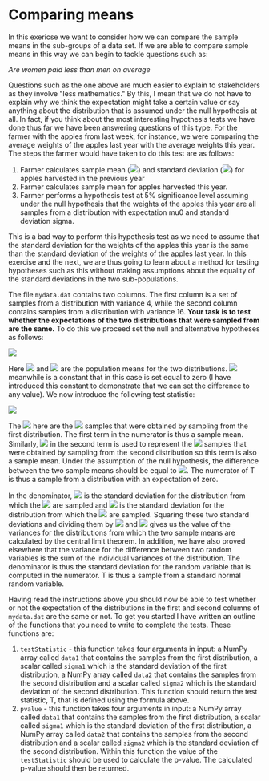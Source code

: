 # Comparing means

In this exericse we want to consider how we can compare the sample means in the sub-groups of a data set.   If we are able to compare sample  means in this way we can begin to tackle questions such as:

_Are women paid less than men on average_

Questions such as the one above are much easier to explain to stakeholders as they involve "less mathematics."  By this, I mean that we do not have to explain why we think the expectation might take a certain value or say anything about the distribution that is assumed under the null hypothesis at all.  In fact, if you think about the most interesting hypothesis tests we have done thus far we have been answering questions of this type.  For the farmer with the apples from last week,  for instance, we were comparing the average weights of the apples last year with the average weights this year.  The steps the farmer would have taken to  do this test are as follows:

1. Farmer calculates sample mean (![](https://render.githubusercontent.com/render/math?math=\mu_0)) and standard deviation (![](https://render.githubusercontent.com/render/math?math=\sigma)) for apples harvested in the previous year
2. Farmer calculates sample mean for apples harvested this year.
3. Farmer performs a hypothesis test at 5% significance level assuming under the null hypothesis that the weights of the apples this year are all samples from a distribution with expectation mu0 and standard deviation sigma.

This is a bad way to perform this hypothesis test as we need to assume that the standard deviation for the weights of the apples this year is the same than the standard deviation of the weights of the apples last year.  In this exercise and the next, we are thus going to learn about a method for testing hypotheses such as this without making assumptions about the equality of the standard deviations in the two sub-populations.

The file `mydata.dat` contains two columns.  The first column is a set of samples from a distribution with variance 4, while the second column contains samples from a distribution with variance 16.  __Your task is to test whether the expectations of the two distributions that were sampled from are the same.__  To do this we proceed set the null and alternative hypotheses as follows:

![](https://render.githubusercontent.com/render/math?math=H_0:\mu_1-\mu_2=\theta_0\qquad\H_1:\mu_1-\mu_2\ne\theta_0)

Here ![](https://render.githubusercontent.com/render/math?math=\mu_1) and ![](https://render.githubusercontent.com/render/math?math=\mu_2) are the population means for the two distributions.  ![](https://render.githubusercontent.com/render/math?math=\theta_0) meanwhile is a constant that in this case is set equal to zero (I have introduced this constant to demonstrate that we can set the difference to any value).  We now introduce the following test statistic:

![](https://render.githubusercontent.com/render/math?math=T=\frac{\frac{1}{n_1}\sum_{i=1}^{n_1}X_i-\frac{1}{n_2}\sum_{j=1}^{n_2}Y_j-\theta_0}{\sqrt{\frac{\sigma_1^2}{n_1}%2B\frac{\sigma_2}{n_2}}})

The ![](https://render.githubusercontent.com/render/math?math=X_i) here are the ![](https://render.githubusercontent.com/render/math?math=n_1) samples that were obtained by sampling from the first distribution.  The first term in the numerator is thus a sample mean.  Similarly,  ![](https://render.githubusercontent.com/render/math?math=Y_j) in the second term is used to represent the ![](https://render.githubusercontent.com/render/math?math=n_2) samples that were obtained by sampling from the second distribution so this term is also a sample mean.  Under the assumption of the null hypothesis, the difference between the two sample means should be equal to ![](https://render.githubusercontent.com/render/math?math=theta_0).  The numerator of T is thus a sample from a distribution with an expectation of zero.

In the denominator, ![](https://render.githubusercontent.com/render/math?math=\sigma_1) is the standard deviation for the distribution from which the ![](https://render.githubusercontent.com/render/math?math=X_i) are sampled and ![](https://render.githubusercontent.com/render/math?math=\sigma_2) is the standard deviation for the distribution from which the ![](https://render.githubusercontent.com/render/math?math=Y_j) are sampled.  Squaring these two standard deviations and dividing them by ![](https://render.githubusercontent.com/render/math?math=n_1) and ![](https://render.githubusercontent.com/render/math?math=n_2) gives us the value of the variances for the distributions from which the two sample means are calculated by the central limit theorem.  In addition, we have also proved elsewhere that the variance for the difference between two random variables is the sum of the individual variances of the distribution.  The denominator is thus the standard deviation for the random variable that is computed in the numerator.  T is thus a sample from a standard normal random variable.

Having read the instructions above you should now be able to test whether or not the expectation of the distributions in the first and second columns of `mydata.dat` are the same or not.  To get you started I have written an outline of the functions that you need to write to complete the tests.  These functions are:

1. `testStatistic` - this function takes four arguments in input: a NumPy array called `data1` that contains the samples from the first distribution, a scalar called `sigma1` which is the standard deviation of the first distribution, a NumPy array called `data2` that contains the samples from the second distribution and a scalar called `sigma2` which is the standard deviation of the second distribution.  This function should return the test statistic, T, that is defined using the formula above.  
2. `pvalue` - this function takes four arguments in input: a NumPy array called `data1` that contains the samples from the first distribution, a scalar called `sigma1` which is the standard deviation of the first distribution, a NumPy array called `data2` that contains the samples from the second distribution and a scalar called `sigma2` which is the standard deviation of the second distribution.  Within this function the value of the `testStatistic` should be used to calculate the p-value.  The calculated p-value should then be returned. 

